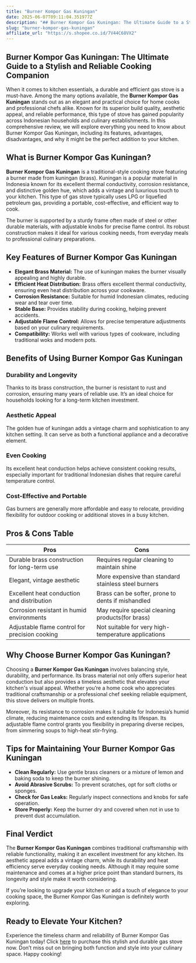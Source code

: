 ```yaml
---
title: "Burner Kompor Gas Kuningan"
date: 2025-06-07T09:11:04.351977Z
description: "## Burner Kompor Gas Kuningan: The Ultimate Guide to a Stylish and Reliable Cooking Companion..."
slug: "burner-kompor-gas-kuningan"
affiliate_url: "https://s.shopee.co.id/7V44C68VX2"
---
```

## Burner Kompor Gas Kuningan: The Ultimate Guide to a Stylish and Reliable Cooking Companion

When it comes to kitchen essentials, a durable and efficient gas stove is a must-have. Among the many options available, the **Burner Kompor Gas Kuningan** stands out as an elegant and practical choice for home cooks and professional chefs alike. Known for its superior build quality, aesthetic appeal, and reliable performance, this type of stove has gained popularity across Indonesian households and culinary establishments. In this comprehensive review, we will explore everything you need to know about Burner Kompor Gas Kuningan, including its features, advantages, disadvantages, and why it might be the perfect addition to your kitchen.

## What is Burner Kompor Gas Kuningan?

**Burner Kompor Gas Kuningan** is a traditional-style cooking stove featuring a burner made from kuningan (brass). Kuningan is a popular material in Indonesia known for its excellent thermal conductivity, corrosion resistance, and distinctive golden hue, which adds a vintage and luxurious touch to your kitchen. This type of gas stove typically uses LPG or liquefied petroleum gas, providing a portable, cost-effective, and efficient way to cook. 

The burner is supported by a sturdy frame often made of steel or other durable materials, with adjustable knobs for precise flame control. Its robust construction makes it ideal for various cooking needs, from everyday meals to professional culinary preparations.

## Key Features of Burner Kompor Gas Kuningan

- **Elegant Brass Material:** The use of kuningan makes the burner visually appealing and highly durable.
- **Efficient Heat Distribution:** Brass offers excellent thermal conductivity, ensuring even heat distribution across your cookware.
- **Corrosion Resistance:** Suitable for humid Indonesian climates, reducing wear and tear over time.
- **Stable Base:** Provides stability during cooking, helping prevent accidents.
- **Adjustable Flame Control:** Allows for precise temperature adjustments based on your culinary requirements.
- **Compatibility:** Works well with various types of cookware, including traditional woks and modern pots.

## Benefits of Using Burner Kompor Gas Kuningan

### Durability and Longevity

Thanks to its brass construction, the burner is resistant to rust and corrosion, ensuring many years of reliable use. It’s an ideal choice for households looking for a long-term kitchen investment.

### Aesthetic Appeal

The golden hue of kuningan adds a vintage charm and sophistication to any kitchen setting. It can serve as both a functional appliance and a decorative element.

### Even Cooking

Its excellent heat conduction helps achieve consistent cooking results, especially important for traditional Indonesian dishes that require careful temperature control.

### Cost-Effective and Portable

Gas burners are generally more affordable and easy to relocate, providing flexibility for outdoor cooking or additional stoves in a busy kitchen.

## Pros & Cons Table

| Pros                                               | Cons                                                     |
|-----------------------------------------------------|----------------------------------------------------------|
| Durable brass construction for long-term use     | Requires regular cleaning to maintain shine           |
| Elegant, vintage aesthetic                        | More expensive than standard stainless steel burners  |
| Excellent heat conduction and distribution        | Brass can be softer, prone to dents if mishandled     |
| Corrosion resistant in humid environments          | May require special cleaning products(for brass)     |
| Adjustable flame control for precision cooking   | Not suitable for very high-temperature applications   |

## Why Choose Burner Kompor Gas Kuningan?

Choosing a **Burner Kompor Gas Kuningan** involves balancing style, durability, and performance. Its brass material not only offers superior heat conduction but also provides a timeless aesthetic that elevates your kitchen's visual appeal. Whether you’re a home cook who appreciates traditional craftsmanship or a professional chef seeking reliable equipment, this stove delivers on multiple fronts.

Moreover, its resistance to corrosion makes it suitable for Indonesia’s humid climate, reducing maintenance costs and extending its lifespan. Its adjustable flame control grants you flexibility in preparing diverse recipes, from simmering soups to high-heat stir-frying.

## Tips for Maintaining Your Burner Kompor Gas Kuningan

- **Clean Regularly:** Use gentle brass cleaners or a mixture of lemon and baking soda to keep the burner shining.
- **Avoid Abrasive Scrubs:** To prevent scratches, opt for soft cloths or sponges.
- **Check for Gas Leaks:** Regularly inspect connections and knobs for safe operation.
- **Store Properly:** Keep the burner dry and covered when not in use to prevent dust accumulation.

## Final Verdict

The **Burner Kompor Gas Kuningan** combines traditional craftsmanship with reliable functionality, making it an excellent investment for any kitchen. Its aesthetic appeal adds a vintage charm, while its durability and heat efficiency serve everyday cooking needs. Although it may require some maintenance and comes at a higher price point than standard burners, its longevity and style make it worth considering.

If you’re looking to upgrade your kitchen or add a touch of elegance to your cooking space, the Burner Kompor Gas Kuningan is definitely worth exploring.

## Ready to Elevate Your Kitchen?

Experience the timeless charm and reliability of Burner Kompor Gas Kuningan today! Click [here](https://s.shopee.co.id/7V44C68VX2) to purchase this stylish and durable gas stove now. Don’t miss out on bringing both function and style into your culinary space. Happy cooking!